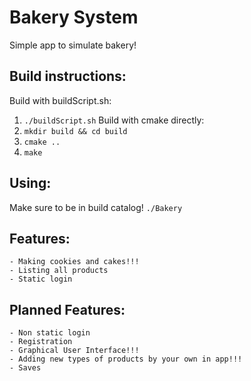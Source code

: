 # Bakery System
Simple app to simulate bakery!

## Build instructions:
Build with </code>buildScript.sh</code>:
1. <code>./buildScript.sh</code>
Build with cmake directly:
1. <code>mkdir build && cd build</code>
2. <code>cmake ..</code>
3. <code>make</code>

## Using:
Make sure to be in build catalog!
<code>./Bakery</code>

## Features:
    - Making cookies and cakes!!!
    - Listing all products
    - Static login

## Planned Features:
    - Non static login
    - Registration
    - Graphical User Interface!!!
    - Adding new types of products by your own in app!!!
    - Saves